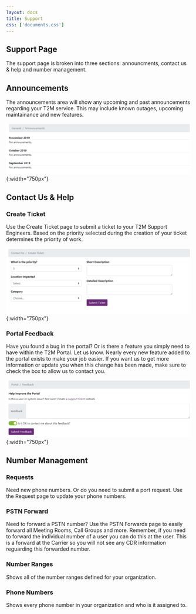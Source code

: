 ```yaml
---
layout: docs
title: Support
css: ['documents.css']
---
```


## Support Page

The support page is broken into three sections: announcments, contact us & help and number management.

## Announcements

The announcements area will show any upcoming and past announcements regarding your T2M service.  This may include known outages, upcoming maintainance and new features.

![Cloud Portal](/assets/images/support.1.png){:width="750px"}

## Contact Us & Help 

### Create Ticket

Use the Create Ticket page to submit a ticket to your T2M Support Engineers.  Based on the priority selected during the creation of your ticket determines the priority of work.

![Cloud Portal](/assets/images/support.2.png){:width="750px"}

### Portal Feedback

Have you found a bug in the portal?  Or is there a feature you simply need to have within the T2M Portal.  Let us know.  Nearly every new feature added to the portal exists to make your job easier.  If you want us to get more information or update you when this change has been made, make sure to check the box to allow us to contact you.

![Cloud Portal](/assets/images/support.3.png){:width="750px"}

## Number Management

### Requests

Need new phone numbers.  Or do you need to submit a port request.  Use the Request page to update your phone numbers.

### PSTN Forward

Need to forward a PSTN number?  Use the PSTN Forwards page to easily forward all Meeting Rooms, Call Groups and more.  Remember, if you need to forward the individual number of a user you can do this at the user.  This is a forward at the Carrier so you will not see any CDR information reguarding this forwarded number.

### Number Ranges

Shows all of the number ranges defined for your organization.

### Phone Numbers

Shows every phone number in your organization and who is it assigned to.
